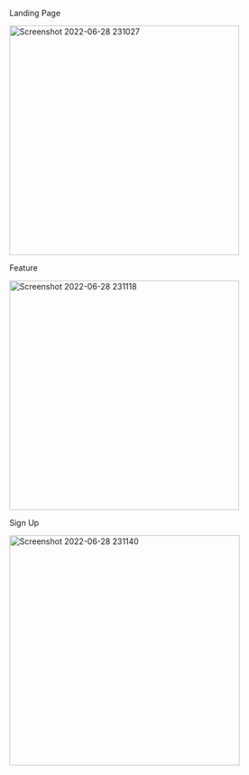 Landing Page

<img width="407" alt="Screenshot 2022-06-28 231027" src="https://user-images.githubusercontent.com/92802904/176247733-0c30dfd7-cd53-4160-9cd9-813024054cdb.png">

Feature

<img width="407" alt="Screenshot 2022-06-28 231118" src="https://user-images.githubusercontent.com/92802904/176248012-bd28bf35-0bb4-47af-b192-41d3cd50019b.png">

Sign Up

<img width="408" alt="Screenshot 2022-06-28 231140" src="https://user-images.githubusercontent.com/92802904/176247983-5288ac7d-9e28-4763-bb2a-8c93f3e0bee6.png">

